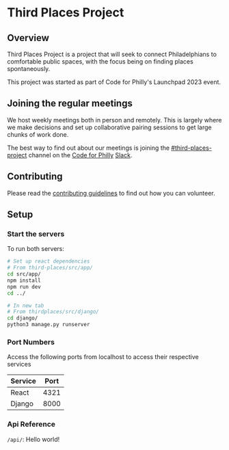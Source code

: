# Third Places Project

## Overview

Third Places Project is a project that will seek to connect Philadelphians to comfortable public spaces, with the focus being on finding places spontaneously.

This project was started as part of Code for Philly's Launchpad 2023 event.

## Joining the regular meetings

We host weekly meetings both in person and remotely. This is largely where we make decisions and set up collaborative pairing sessions to get large chunks of work done.

The best way to find out about our meetings is joining the [#third-places-project](https://codeforphilly.slack.com/archives/C051CV94UV8) channel on the [Code for Philly](https://www.codeforphilly.org/) [Slack](https://www.codeforphilly.org/chat/).

## Contributing

Please read the [contributing guidelines](https://github.com/CodeForPhilly/third-places/blob/main/CONTRIBUTING.md) to find out how you can volunteer.

## Setup

### Start the servers
To run both servers:
```sh
# Set up react dependencies
# From third-places/src/app/
cd src/app/
npm install
npm run dev
cd ../

# In new tab
# From thirdplaces/src/django/
cd django/
python3 manage.py runserver
```

### Port Numbers

Access the following ports from localhost to access their respective services

| Service | Port |
|---------|------|
| React   | 4321 |
| Django  | 8000 |

### Api Reference

`/api/`: Hello world!
